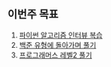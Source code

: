 ## 이번주 목표

1. [파이썬 알고리즘 인터뷰 복습](https://github.com/PARKINHYO/algorithm-interview-snippet/commit/756dfe347976e654975ddead4aae1c43f40d225a)
2. [백준 유형에 돌아가며 풀기](https://github.com/PARKINHYO/Algorithm/commits/master)
3. [프로그래머스 레벨2 풀기](https://user-images.githubusercontent.com/47745785/113505135-ef196d80-9577-11eb-9ed1-152c9267d243.png)